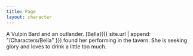 ```yaml
---
title: Page
layout: character
---
```


A Vulpin Bard and an outlander. [Bella]({{ site.url | append: "/Characters/Bella" }}) found her performing in the tavern. She is seeking glory and loves to drink a little too much.
